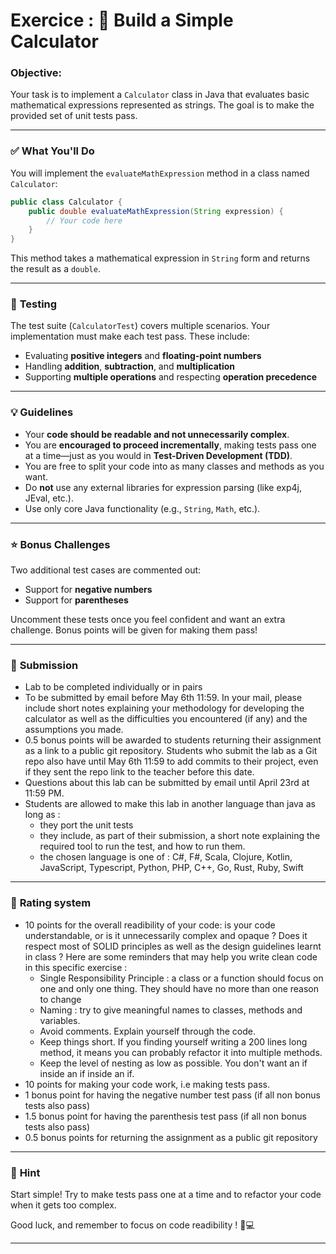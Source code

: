 ﻿# Exercice :  🧮 **Build a Simple Calculator**

### **Objective:**
Your task is to implement a `Calculator` class in Java that evaluates basic mathematical expressions represented as strings. The goal is to make the provided set of unit tests pass.

---

### ✅ **What You'll Do**
You will implement the `evaluateMathExpression` method in a class named `Calculator`:

```java
public class Calculator {
    public double evaluateMathExpression(String expression) {
        // Your code here
    }
}
```

This method takes a mathematical expression in `String` form and returns the result as a `double`.

---

### 🧪 **Testing**
The test suite (`CalculatorTest`) covers multiple scenarios. Your implementation must make each test pass. These include:

- Evaluating **positive integers** and **floating-point numbers**
- Handling **addition**, **subtraction**, and **multiplication**
- Supporting **multiple operations** and respecting **operation precedence**

---

### 💡 **Guidelines**
- Your **code should be readable and not unnecessarily complex**.
- You are **encouraged to proceed incrementally**, making tests pass one at a time—just as you would in **Test-Driven Development (TDD)**.
- You are free to split your code into as many classes and methods as you want.
- Do **not** use any external libraries for expression parsing (like exp4j, JEval, etc.).
- Use only core Java functionality (e.g., `String`, `Math`, etc.).

---

### ⭐ **Bonus Challenges**
Two additional test cases are commented out:
- Support for **negative numbers**
- Support for **parentheses**

Uncomment these tests once you feel confident and want an extra challenge. Bonus points will be given for making them pass!

---

### 📝 **Submission**
- Lab to be completed individually or in pairs
- To be submitted by email before May 6th 11:59. In your mail, please include short notes explaining your methodology for developing the calculator as well as the difficulties you encountered (if any) and the assumptions you made.
- 0.5 bonus points will be awarded to students returning their assignment as a link to a public git repository. Students who submit the lab as a Git repo also have until May 6th 11:59 to add commits to their project, even if they sent the repo link to the teacher before this date.
- Questions about this lab can be submitted by email until April 23rd at 11:59 PM.
- Students are allowed to make this lab in another language than java as long as :
  - they port the unit tests
  - they include, as part of their submission, a short note explaining the required tool to run the test, and how to run them.
  - the chosen language is one of : C#, F#, Scala, Clojure, Kotlin, JavaScript, Typescript, Python, PHP, C++, Go, Rust, Ruby, Swift
---

### 💯 **Rating system**
- 10 points for the overall readibility of your code: is your code understandable, or is it unnecessarily complex and opaque ? Does it respect most of SOLID principles as well as the design guidelines learnt in class ? Here are some reminders that may help you write clean code in this specific exercise :
  - Single Responsibility Principle : a class or a function should focus on one and only one thing. They should have no more than one reason to change
  - Naming : try to give meaningful names to classes, methods and variables.
  - Avoid comments. Explain yourself through the code.
  - Keep things short. If you finding yourself writing a 200 lines long method, it means you can probably refactor it into multiple methods.
  - Keep the level of nesting as low as possible. You don't want an if inside an if inside an if.
- 10 points for making your code work, i.e making tests pass.
- 1 bonus point for having the negative number test pass (if all non bonus tests also pass)
- 1.5 bonus point for having the parenthesis test pass (if all non bonus tests also pass)
- 0.5 bonus points for returning the assignment as a public git repository
---

### 🧠 **Hint**
Start simple! Try to make tests pass one at a time and to refactor your code when it gets too complex.

Good luck, and remember to focus on code readibility ! 🧠💻

--- 